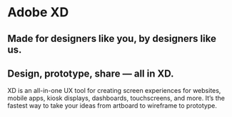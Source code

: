 # Adobe XD

## Made for designers like you, by designers like us.

## Design, prototype, share — all in XD.

XD is an all-in-one UX tool for creating screen experiences for websites, mobile apps, kiosk displays, dashboards, touchscreens, and more. It’s the fastest way to take your ideas from artboard to wireframe to prototype.
